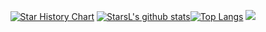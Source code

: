 <div align="center">

[![Star History Chart](https://api.star-history.com/svg?repos=starsliao/ConsulManager,starsliao/Prometheus&type=Date)](https://starsl.cn)
[![StarsL's github stats](https://github-readme-stats.vercel.app/api?username=starsliao&show_icons=true&line_height=24&count_private=true&&hide=prs&locale=cn)](https://starsl.cn)[![Top Langs](https://github-readme-stats.vercel.app/api/top-langs/?username=starsliao&hide=javascript,css&layout=compact&card_width=220&locale=cn)](https://starsl.cn)
![](https://activity-graph.herokuapp.com/graph?username=starsliao&theme=github)
</div>
